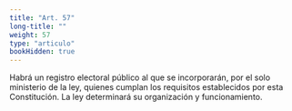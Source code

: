 ```yaml
---
title: "Art. 57"
long-title: ""
weight: 57
type: "articulo"
bookHidden: true
---
```

Habrá un registro electoral público al que se incorporarán, por el solo ministerio de la ley, quienes cumplan los requisitos establecidos por esta Constitución. La ley determinará su organización y funcionamiento.
